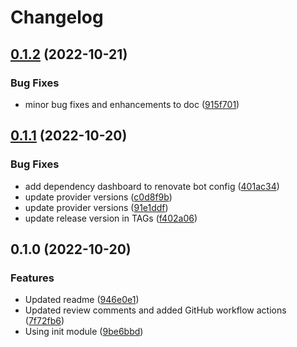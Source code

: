 # Changelog

## [0.1.2](https://github.com/entur/terraform-aiven-kafka-connect-bigquery-sink/compare/v0.1.1...v0.1.2) (2022-10-21)


### Bug Fixes

* minor bug fixes and enhancements to doc ([915f701](https://github.com/entur/terraform-aiven-kafka-connect-bigquery-sink/commit/915f7016a364dcb37bcf0472337bc1a108c0c8e4))

## [0.1.1](https://github.com/entur/terraform-aiven-kafka-connect-bigquery-sink/compare/v0.1.0...v0.1.1) (2022-10-20)


### Bug Fixes

* add dependency dashboard to renovate bot config ([401ac34](https://github.com/entur/terraform-aiven-kafka-connect-bigquery-sink/commit/401ac342dc0b1c7df2204537aec9dd3258ab61d8))
* update provider versions ([c0d8f9b](https://github.com/entur/terraform-aiven-kafka-connect-bigquery-sink/commit/c0d8f9b046a4280c414c8080c287e45dff23689b))
* update provider versions ([91e1ddf](https://github.com/entur/terraform-aiven-kafka-connect-bigquery-sink/commit/91e1ddf6e7c332d0ab953a770deb0b9f8681ddf3))
* update release version in TAGs ([f402a06](https://github.com/entur/terraform-aiven-kafka-connect-bigquery-sink/commit/f402a0647dd1f667edac8494d72d8c4555d2c1a9))

## 0.1.0 (2022-10-20)


### Features

* Updated readme ([946e0e1](https://github.com/entur/terraform-aiven-kafka-connect/commit/946e0e1cfb66fea34a8143b5434540511ed56571))
* Updated review comments and added GitHub workflow actions ([7f72fb6](https://github.com/entur/terraform-aiven-kafka-connect/commit/7f72fb67162ccc4f5185c5a2086e562d6d727cdc))
* Using init module ([9be6bbd](https://github.com/entur/terraform-aiven-kafka-connect/commit/9be6bbd25870590e22e0bdb22c6b1e1d8f9666a1))

